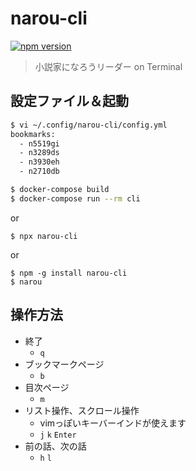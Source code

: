 # narou-cli
[![npm version](https://badge.fury.io/js/narou-cli.svg)](https://badge.fury.io/js/narou-cli)

> 小説家になろうリーダー on Terminal

## 設定ファイル＆起動
```bash
$ vi ~/.config/narou-cli/config.yml
bookmarks:
  - n5519gi
  - n3289ds
  - n3930eh
  - n2710db

$ docker-compose build
$ docker-compose run --rm cli
```
or
```
$ npx narou-cli
```
or
```
$ npm -g install narou-cli
$ narou
```


## 操作方法
- 終了
  - `q`
- ブックマークページ
  - `b`
- 目次ページ
  - `m`
- リスト操作、スクロール操作
  - vimっぽいキーバーインドが使えます
  - `j` `k` `Enter`
- 前の話、次の話
  - `h` `l`
